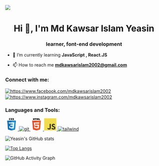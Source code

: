 ![](./cover.png)

<h1 align="center">Hi 👋, I'm Md Kawsar Islam Yeasin</h1>
<h3 align="center">learner, font-end development</h3>

- 🌱 I’m currently learning **JavaScript , React.JS**

- 📫 How to reach me **mdkawsarislam2002@gmail.com**

<h3 align="left">Connect with me:</h3>
<p align="left">
<a href="https://fb.com/https://www.facebook.com/mdkawsarislam2002" target="blank"><img align="center" src="https://raw.githubusercontent.com/rahuldkjain/github-profile-readme-generator/master/src/images/icons/Social/facebook.svg" alt="https://www.facebook.com/mdkawsarislam2002" height="30" width="40" /></a>
<a href="https://www.instagram.com/mdkawsarislam2002/" target="blank"><img align="center" src="https://raw.githubusercontent.com/rahuldkjain/github-profile-readme-generator/master/src/images/icons/Social/instagram.svg" alt="https://www.instagram.com/mdkawsarislam2002" height="30" width="40" /></a>

</p>

<h3 align="left">Languages and Tools:</h3>
<p align="left"> <a href="https://www.w3schools.com/css/" target="_blank" rel="noreferrer"> <img src="https://raw.githubusercontent.com/devicons/devicon/master/icons/css3/css3-original-wordmark.svg" alt="css3" width="40" height="40"/> </a> <a href="https://www.figma.com/" target="_blank" rel="noreferrer">  <img src="https://www.vectorlogo.zone/logos/git-scm/git-scm-icon.svg" alt="git" width="40" height="40"/> </a> <a href="https://www.w3.org/html/" target="_blank" rel="noreferrer"> <img src="https://raw.githubusercontent.com/devicons/devicon/master/icons/html5/html5-original-wordmark.svg" alt="html5" width="40" height="40"/> </a> <a href="https://developer.mozilla.org/en-US/docs/Web/JavaScript" target="_blank" rel="noreferrer"> <img src="https://raw.githubusercontent.com/devicons/devicon/master/icons/javascript/javascript-original.svg" alt="javascript" width="40" height="40"/> </a> <a href="https://tailwindcss.com/" target="_blank" rel="noreferrer"> <img src="https://www.vectorlogo.zone/logos/tailwindcss/tailwindcss-icon.svg" alt="tailwind" width="40" height="40"/> </a> </p>

![Yeasin's GitHub stats](https://github-readme-stats.vercel.app/api?username=Mdkawsarislam2002&theme=radical_icons=true)

[![Top Langs](https://github-readme-stats.vercel.app/api/top-langs/?username=mdkawsarislam2002)](https://github.com/anuraghazra/github-readme-stats)

![GitHub Activity Graph](https://activity-graph.herokuapp.com/graph?username=mdkawsarislam2002)

